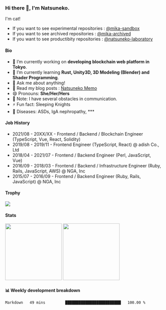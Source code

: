 ### Hi there 👋, I'm Natsuneko.

I'm cat!

* If you want to see experimental repositories : [@mika-sandbox](https://github.com/mika-sandbox)
* If you want to see archived repositories : [@mika-archived](https://github.com/mika-archived)
* If you want to see productibity repositories : [@natsuneko-laboratory](https://github.com/natsuneko-laboratory)


#### Bio

<!--
**mika-f/mika-f** is a ✨ _special_ ✨ repository because its `README.md` (this file) appears on your GitHub profile.

Here are some ideas to get you started:

- 🔭 I’m currently working on ...
- 🌱 I’m currently learning ...
- 👯 I’m looking to collaborate on ...
- 🤔 I’m looking for help with ...
- 💬 Ask me about ...
- 📫 How to reach me: ...
- 😄 Pronouns: ...
- ⚡ Fun fact: ...
-->

- 🔭 I’m currently working on **developing blockchain web platform in Tokyo**.
- 🌱 I’m currently learning **Rust, Unity3D, 3D Modeling (Blender) and Shader Programming**.
- 💬 Ask me about anything!
- 📝 Read my blog posts : [Natsuneko Memo](https://natsuneko.blog/)
- 😄 Pronouns: **She/Her/Hers**
- 📓 Note: I have several obstacles in communication.
- ⚡ Fun fact: Sleeping Knights
- 🏥 Diseases: ASDs, IgA nephropathy, ***

#### Job History

* 2021/08 - 20XX/XX - Frontend / Backend / Blockchain Engineer (TypeScript, Vue, React, Solidity)
* 2019/08 - 2019/11 - Frontend Engineer (TypeScript, React) @ adish Co., Ltd
* 2018/04 - 2021/07 - Frontend / Backend Engineer (Perl, JavaScript, Vue)
* 2016/09 - 2018/03 - Frontend / Backend / Infrastructure Engineer (Ruby, Rails, JavaScript, AWS) @ NGA, Inc
* 2015/07 - 2016/09 - Frontend / Backend Engineer (Ruby, Rails, JavaScript) @ NGA, Inc

#### Trophy

<img src="https://github-profile-trophy.vercel.app/?username=mika-f&no-frame=true&row=1&column=6" />

#### Stats

<p>
  <img src="https://github-readme-stats.vercel.app/api?username=mika-f" height="182" />
  <img src="https://github-readme-stats.vercel.app/api/top-langs/?username=mika-f&layout=compact" height="182" />
</p>


#### 📊 Weekly development breakdown

<!--START_SECTION:waka-->

```text
Markdown   49 mins         █████████████████████████   100.00 %
```

<!--END_SECTION:waka-->
